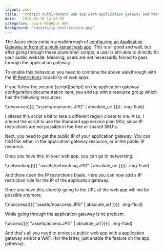 ```yaml
---
layout: post
title:  "Protect multi-tenant web app with application gateway and WAF"
date:   2018-02-16 14:15:05
categories: azure WebApps WAF
background: "/assets/ip-restrictions.png"
---
```

The Azure docs contain a walkthrough of [configuring an Application Gateway in front of a multi-tenant web app][walkthrough]. This is all good and well, but after going through these powershell scripts, a user is still able to directly hit your public website. Meaning, users are not necessarily forced to pass through the application gateway. 

To enable this behaviour, you need to combine the above walkthrough with the [IP Restrictions][iprestrictions] capability of web apps. 

If you follow the second [script][script] on the application gateway configuration documentation item, you end up with a resource group which has the following resources:

![resources]({{ "assets/resources.JPG" | absolute_url }}){: .img-fluid}

I altered this script a bit to take a different region closer to me. Also, I altered the script to use the Standard app service plan SKU, since IP restrictions are not possible in the free or shared SKU's. 

Next, you need to get the public IP of your application gateway. You can find this either in the application gateway resource, or in the public IP resource. 

Once you have this, in your web app, you can go to networking:

![networking]({{ "assets/networking.JPG" | absolute_url }}){: .img-fluid}

And there open the IP restrictions blade. Here you can now add a IP restriction rule for the IP of the application gateway. 

Once you have this, directly going to the URL of the web app will not be possible anymore.

![noaccess]({{ "assets/noaccess.JPG" | absolute_url }}){: .img-fluid}

While going through the application gateway is no problem.

![access]({{ "assets/access.JPG" | absolute_url }}){: .img-fluid}

And that's all you need to protect a public web app with a application gateway and/or a WAF. (for the latter, just enable the feature on the app gateway). 


[walkthrough]:      https://docs.microsoft.com/en-us/azure/application-gateway/application-gateway-web-app-powershell
[iprestrictions]:   https://docs.microsoft.com/en-us/azure/app-service/app-service-ip-restrictions